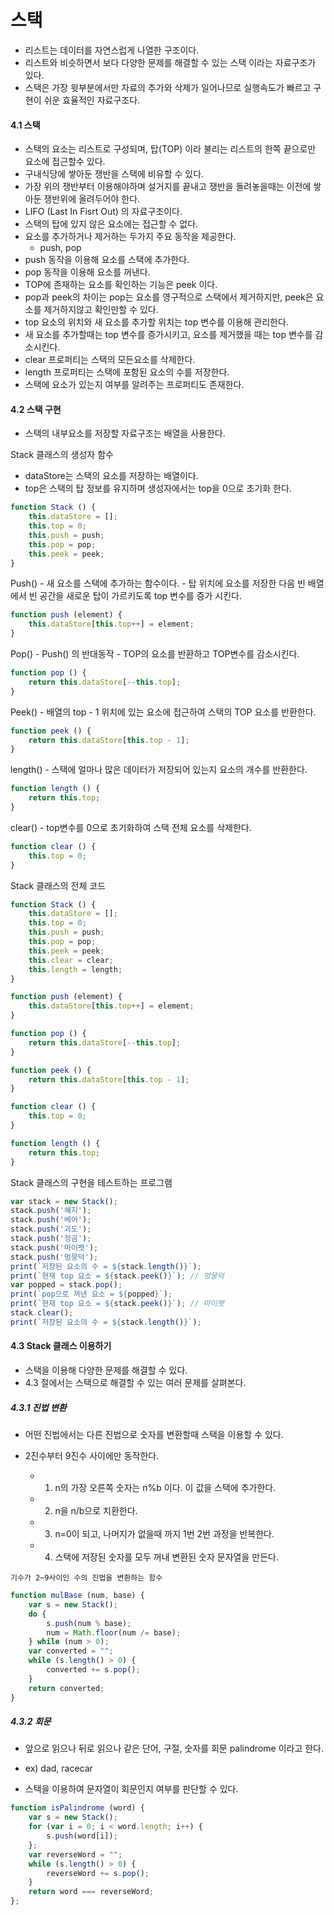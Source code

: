 # 스택
- 리스트는 데이터를 자연스럽게 나열한 구조이다.
- 리스트와 비슷하면서 보다 다양한 문제를 해결할 수 있는 스택 이라는 자료구조가 있다.
- 스택은 가장 윗부분에서만 자료의 추가와 삭제가 일어나므로 실행속도가 빠르고 구현이 쉬운 효율적인 자료구조다.

#### 4.1 스택
- 스택의 요소는 리스트로 구성되며, 탑(TOP) 이라 불리는 리스트의 한쪽 끝으로만 요소에 접근할수 있다.
- 구내식당에 쌓아둔 쟁반을 스택에 비유할 수 있다.
- 가장 위의 쟁반부터 이용해야하며 설거지를 끝내고 쟁반을 돌려놓을때는 이전에 쌓아둔 쟁반위에 올려두어야 한다.
- LIFO (Last In Fisrt Out) 의 자료구조이다.
- 스택의 탑에 있지 않은 요소에는 접근할 수 없다.
- 요소를 추가하거나 제거하는 두가지 주요 동작을 제공한다.
    - push, pop
- push 동작을 이용해 요소를 스택에 추가한다.
- pop 동작을 이용해 요소를 꺼낸다.
- TOP에 존재하는 요소를 확인하는 기능은 peek 이다.
- pop과 peek의 차이는 pop는 요소를 영구적으로 스택에서 제거하지만, peek은 요소를 제거하지않고 확인만할 수 있다.
- top 요소의 위치와 새 요소를 추가할 위치는 top 변수를 이용해 관리한다.
- 새 요소를 추가할때는 top 변수를 증가시키고, 요소를 제거했을 때는 top 변수를 감소시킨다.
- clear 프로퍼티는 스택의 모든요소를 삭제한다.
- length 프로퍼티는 스택에 포함된 요소의 수를 저장한다.
- 스택에 요소가 있는지 여부를 알려주는 프로퍼티도 존재한다.

#### 4.2 스택 구현
- 스택의 내부요소를 저장할 자료구조는 배열을 사용한다.

Stack 클래스의 생성자 함수
- dataStore는 스택의 요소를 저장하는 배열이다.
- top은 스택의 탑 정보를 유지하며 생성자에서는 top을 0으로 초기화 한다.
```javascript
function Stack () {
    this.dataStore = [];
    this.top = 0;
    this.push = push;
    this.pop = pop;
    this.peek = peek;
}
```

Push()
    - 새 요소를 스택에 추가하는 함수이다.
    - 탑 위치에 요소를 저장한 다음 빈 배열에서 빈 공간을 새로운 탑이 가르키도록 top 변수를 증가 시킨다.
```javascript
function push (element) {
    this.dataStore[this.top++] = element;
}
```

Pop()
    - Push() 의 반대동작
    - TOP의 요소를 반환하고 TOP변수를 감소시킨다.
```javascript
function pop () {
    return this.dataStore[--this.top];
}
```

Peek()
    - 배열의 top - 1 위치에 있는 요소에 접근하여 스택의 TOP 요소를 반환한다.
```javascript
function peek () {
    return this.dataStore[this.top - 1];
}
```

length()
    - 스택에 얼마나 많은 데이터가 저장되어 있는지 요소의 개수를 반환한다.
```javascript
function length () {
    return this.top;
}
```

clear()
    - top변수를 0으로 초기화하여 스택 전체 요소를 삭제한다.
```javascript
function clear () {
    this.top = 0;
}
```

Stack 클래스의 전체 코드
```javascript
function Stack () {
    this.dataStore = [];
    this.top = 0;
    this.push = push;
    this.pop = pop;
    this.peek = peek;
    this.clear = clear;
    this.length = length;
}

function push (element) {
    this.dataStore[this.top++] = element;
}

function pop () {
    return this.dataStore[--this.top];
}

function peek () {
    return this.dataStore[this.top - 1];
}

function clear () {
    this.top = 0;
}

function length () {
    return this.top;
} 
```


Stack 클래스의 구현을 테스트하는 프로그램
```javascript
var stack = new Stack();
stack.push('혜지');
stack.push('베어');
stack.push('괴도');
stack.push('정곰');
stack.push('마이펫');
stack.push('멍뭉덕');
print(`저장된 요소의 수 = ${stack.length()}`);
print(`현재 top 요소 = ${stack.peek()}`); // 멍뭉덕
var popped = stack.pop();
print(`pop으로 꺼낸 요소 = ${popped}`);
print(`현재 top 요소 = ${stack.peek()}`); // 마이펫
stack.clear();
print(`저장된 요소의 수 = ${stack.length()}`);
```


#### 4.3 Stack 클래스 이용하기
- 스택을 이용해 다양한 문제를 해결할 수 있다.
- 4.3 절에서는 스택으로 해결할 수 있는 여러 문제를 살펴본다.


##### 4.3.1 진법 변환
- 어떤 진법에서는 다른 진법으로 숫자를 변환할때 스택을 이용할 수 있다.

- 2진수부터 9진수 사이에만 동작한다.
    - 1. n의 가장 오른쪽 숫자는 n%b 이다. 이 값을 스택에 추가한다.
    - 2. n을 n/b으로 치환한다.
    - 3. n=0이 되고, 나머지가 없을때 까지 1번 2번 과정을 반복한다.
    - 4. 스택에 저장된 숫자를 모두 꺼내 변환된 숫자 문자열을 만든다.


`기수가 2~9사이인 수의 진법을 변환하는 함수`
```javascript
function mulBase (num, base) {
    var s = new Stack();
    do {
        s.push(num % base);
        num = Math.floor(num /= base);
    } while (num > 0);
    var converted = "";
    while (s.length() > 0) {
        converted += s.pop();
    }
    return converted;
}
```

##### 4.3.2 회문
- 앞으로 읽으나 뒤로 읽으나 같은 단어, 구절, 숫자를 회문 palindrome 이라고 한다.
- ex) dad, racecar

- 스택을 이용하여 문자열이 회문인지 여부를 판단할 수 있다.
```javascript
function isPalindrome (word) {
    var s = new Stack();
    for (var i = 0; i < word.length; i++) {
        s.push(word[i]);
    };
    var reverseWord = "";
    while (s.length() > 0) {
        reverseWord += s.pop();
    }
    return word === reverseWord;
};
```





